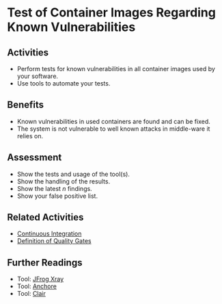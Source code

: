 # Test of Container Images Regarding Known Vulnerabilities

## Activities

- Perform tests for known vulnerabilities in all container images used by your software.
- Use tools to automate your tests.

## Benefits

- Known vulnerabilities in used containers are found and can be fixed.
- The system is not vulnerable to well known attacks in middle-ware it relies on.

## Assessment

- Show the tests and usage of the tool(s).
- Show the handling of the results.
- Show the latest *n* findings.
- Show your false positive list.

## Related Activities

- [Continuous Integration](../yellow/continuous-integration.md)
- [Definition of Quality Gates](../yellow/definition-of-quality-gates.md)

## Further Readings

 - Tool: [JFrog Xray](https://jfrog.com/xray/)
 - Tool: <!-- markdown-link-check-disable -->[Anchore](https://anchore.com/)<!-- markdown-link-check-enable -->
 - Tool: [Clair](https://github.com/quay/clair/releases)

